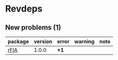 # Revdeps

## New problems (1)

|package                  |version |error  |warning |note |
|:------------------------|:-------|:------|:-------|:----|
|[rFIA](problems.md#rfia) |1.0.0   |__+1__ |        |     |

